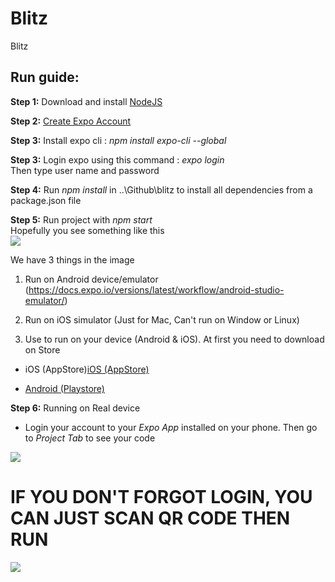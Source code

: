 # Blitz
 Blitz 

 ## Run guide: 

**Step 1:** Download and install [NodeJS](https://nodejs.org/en/download/)  

**Step 2:** [Create Expo Account](https://expo.io/signup)  

**Step 3:** Install expo cli : *npm install expo-cli --global*
  
**Step 3:** Login expo using this command : *expo login*  
			Then type user name and password  
  
**Step 4:** Run *npm install* in  ..\Github\blitz to install all dependencies from a package.json file﻿  

**Step 5:** Run project with *npm start*  
			Hopefully you see something like this  
			<img src="https://i.imgur.com/61yomeg.png">  
  
We have 3 things in the image
  
1. Run on Android device/emulator (https://docs.expo.io/versions/latest/workflow/android-studio-emulator/)  

2. Run on iOS simulator (Just for Mac, Can't run on Window or Linux)  

3. Use to run on your device (Android & iOS). At first you need to download on Store  
  
* iOS (AppStore)[iOS (AppStore)](https://search.itunes.apple.com/WebObjects/MZContentLink.woa/wa/link?path=apps%2fexponent)  

* [Android (Playstore)](https://play.google.com/store/apps/details?id=host.exp.exponent) 
  
**Step 6:** Running on Real device  
* Login your account to your *Expo App* installed on your phone. Then go to *Project Tab* to see your code  
<img src="https://i.imgur.com/27dYdRZ.png">  
  
# IF YOU DON'T FORGOT LOGIN, YOU CAN JUST SCAN QR CODE THEN RUN  
![](https://media.giphy.com/media/W08xRIvzm7WzdDdlnS/giphy.gif)
